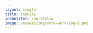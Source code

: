 ```yaml
---
layout: single
title: TopCity
indentifer: /portfolio
image: /assets/img/work/work-img-6.png
---
```

